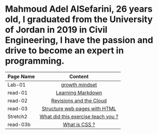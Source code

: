 # Mahmoud Adel AlSefarini, 26 years old, I graduated from the University of Jordan in 2019 in Civil Engineering, I have the passion and drive to become an expert in programming.


| Page Name    |     Content   |
|----------    |:-------------:|
| Lab-01       | [growth mindset](growthmindset.md)              | 
| read-01      | [Learning Markdown](read-01.md)                 |
| read-02      | [Revisions and the Cloud](read-02.md)           |
| read-03      | [Structure web pages with HTML](read-03.md)     |
| Stretch2     | [What did this exercise teach you ?](Stretch2.md)|
| read-03b     | [What is CSS ?](read-03b.md)|

